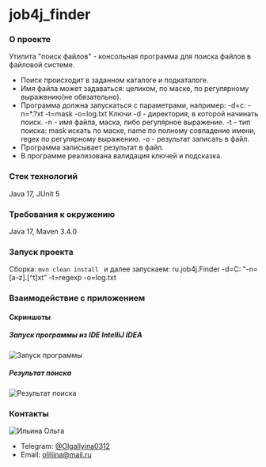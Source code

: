 # job4j_finder

### О проекте
Утилита "поиск файлов" - консольная программа для поиска файлов в файловой системе.
- Поиск происходит в заданном каталоге и подкаталоге.
- Имя файла может задаваться: целиком, по маске, по регулярному выражению(не обязательно).
- Программа должна запускаться с параметрами, например:  -d=c:  -n=*.?xt -t=mask -o=log.txt
Ключи
-d - директория, в которой начинать поиск.
-n - имя файла, маска, либо регулярное выражение.
-t - тип поиска: mask искать по маске, name по полному совпадение имени, regex по регулярному выражению.
-o - результат записать в файл.
- Программа записывает результат в файл.
- В программе реализована валидация ключей и подсказка.

### Стек технологий
Java 17, JUnit 5

### Требования к окружению
Java 17, Maven 3.4.0

### Запуск проекта
Сборка:
``` mvn clean install  ```
и далее запускаем:
ru.job4j.Finder -d=C: "-n=[a-z].[^t]xt" -t=regexp -o=log.txt

### Взаимодействие с приложением

#### Скриншоты

##### *Запуск программы из IDE IntelliJ IDEA*

![Запуск программы](images/run.jpg)

##### *Результат поиска*

![Результат поиска](images/found.jpg)

### Контакты

![Ильина Ольга](images/olga.jpg)

- Telegram: [@OlgaIlyina0312](https://t.me/OlgaIlyina0312)
- Email:    [oliljina@mail.ru](oliljina@mail.ru)
